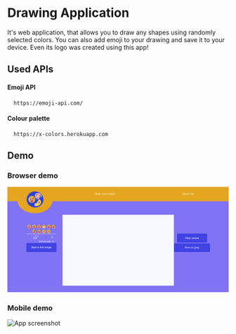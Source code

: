 # Drawing Application

It's web application, that allows you to draw any shapes using randomly selected colors. You can also add emoji to your drawing and save it to your device.
Even its logo was created using this app!

## Used APIs

#### Emoji API

```http
  https://emoji-api.com/
```

#### Colour palette

```http
  https://x-colors.herokuapp.com
```

## Demo

### Browser demo

![App screenshot](/images/drawing-emoji.png "Drawing App screenshot")

### Mobile demo

![App screenshot](/images/drawing-emoji-mobile.png "Drawing App screenshot")
